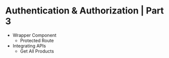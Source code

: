 # Authentication & Authorization | Part 3

- Wrapper Component
  - Protected Route
- Integrating APIs
  - Get All Products
